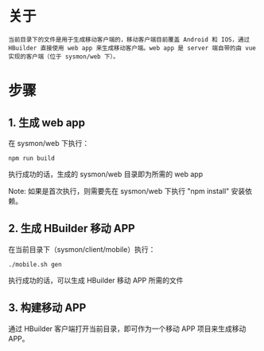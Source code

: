 # 关于
	当前目录下的文件是用于生成移动客户端的，移动客户端目前覆盖 Android 和 IOS，通过 HBuilder 直接使用 web app 来生成移动客户端。web app 是 server 端自带的由 vue 实现的客户端（位于 sysmon/web 下）。

# 步骤
## 1. 生成 web app
在 sysmon/web 下执行：
```
npm run build
```
执行成功的话，生成的 sysmon/web 目录即为所需的 web app

Note: 如果是首次执行，则需要先在 sysmon/web 下执行 "npm install" 安装依赖。


## 2. 生成 HBuilder 移动 APP
在当前目录下（sysmon/client/mobile）执行：
```
./mobile.sh gen
```
执行成功的话，可以生成 HBuilder 移动 APP 所需的文件

## 3. 构建移动 APP
通过 HBuilder 客户端打开当前目录，即可作为一个移动 APP 项目来生成移动 APP。
